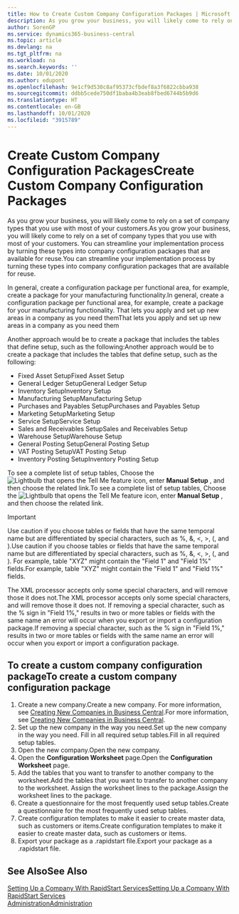 ```yaml
---
title: How to Create Custom Company Configuration Packages | Microsoft Docs
description: As you grow your business, you will likely come to rely on a set of company types that you use with most of your customers. You can streamline your implementation process by turning these types into company configuration packages that are available for reuse.
author: SorenGP
ms.service: dynamics365-business-central
ms.topic: article
ms.devlang: na
ms.tgt_pltfrm: na
ms.workload: na
ms.search.keywords: ''
ms.date: 10/01/2020
ms.author: edupont
ms.openlocfilehash: 9e1cf9d530c8af95373cfbdef8a3f6822cbba938
ms.sourcegitcommit: ddbb5cede750df1baba4b3eab8fbed6744b5b9d6
ms.translationtype: HT
ms.contentlocale: en-GB
ms.lasthandoff: 10/01/2020
ms.locfileid: "3915789"
---
```

# <a name="create-custom-company-configuration-packages"></a><span data-ttu-id="4964f-104">Create Custom Company Configuration Packages</span><span class="sxs-lookup"><span data-stu-id="4964f-104">Create Custom Company Configuration Packages</span></span>
<span data-ttu-id="4964f-105">As you grow your business, you will likely come to rely on a set of company types that you use with most of your customers.</span><span class="sxs-lookup"><span data-stu-id="4964f-105">As you grow your business, you will likely come to rely on a set of company types that you use with most of your customers.</span></span> <span data-ttu-id="4964f-106">You can streamline your implementation process by turning these types into company configuration packages that are available for reuse.</span><span class="sxs-lookup"><span data-stu-id="4964f-106">You can streamline your implementation process by turning these types into company configuration packages that are available for reuse.</span></span>  

<span data-ttu-id="4964f-107">In general, create a configuration package per functional area, for example, create a package for your manufacturing functionality.</span><span class="sxs-lookup"><span data-stu-id="4964f-107">In general, create a configuration package per functional area, for example, create a package for your manufacturing functionality.</span></span> <span data-ttu-id="4964f-108">That lets you apply and set up new areas in a company as you need them</span><span class="sxs-lookup"><span data-stu-id="4964f-108">That lets you apply and set up new areas in a company as you need them</span></span>  

<span data-ttu-id="4964f-109">Another approach would be to create a package that includes the tables that define setup, such as the following:</span><span class="sxs-lookup"><span data-stu-id="4964f-109">Another approach would be to create a package that includes the tables that define setup, such as the following:</span></span>  

-   <span data-ttu-id="4964f-110">Fixed Asset Setup</span><span class="sxs-lookup"><span data-stu-id="4964f-110">Fixed Asset Setup</span></span>  
-   <span data-ttu-id="4964f-111">General Ledger Setup</span><span class="sxs-lookup"><span data-stu-id="4964f-111">General Ledger Setup</span></span>  
-   <span data-ttu-id="4964f-112">Inventory Setup</span><span class="sxs-lookup"><span data-stu-id="4964f-112">Inventory Setup</span></span>  
-   <span data-ttu-id="4964f-113">Manufacturing Setup</span><span class="sxs-lookup"><span data-stu-id="4964f-113">Manufacturing Setup</span></span>  
-   <span data-ttu-id="4964f-114">Purchases and Payables Setup</span><span class="sxs-lookup"><span data-stu-id="4964f-114">Purchases and Payables Setup</span></span>  
-   <span data-ttu-id="4964f-115">Marketing Setup</span><span class="sxs-lookup"><span data-stu-id="4964f-115">Marketing Setup</span></span>  
-   <span data-ttu-id="4964f-116">Service Setup</span><span class="sxs-lookup"><span data-stu-id="4964f-116">Service Setup</span></span>  
-   <span data-ttu-id="4964f-117">Sales and Receivables Setup</span><span class="sxs-lookup"><span data-stu-id="4964f-117">Sales and Receivables Setup</span></span>  
-   <span data-ttu-id="4964f-118">Warehouse Setup</span><span class="sxs-lookup"><span data-stu-id="4964f-118">Warehouse Setup</span></span>  
-   <span data-ttu-id="4964f-119">General Posting Setup</span><span class="sxs-lookup"><span data-stu-id="4964f-119">General Posting Setup</span></span>  
-   <span data-ttu-id="4964f-120">VAT Posting Setup</span><span class="sxs-lookup"><span data-stu-id="4964f-120">VAT Posting Setup</span></span>  
-   <span data-ttu-id="4964f-121">Inventory Posting Setup</span><span class="sxs-lookup"><span data-stu-id="4964f-121">Inventory Posting Setup</span></span>  

<span data-ttu-id="4964f-122">To see a complete list of setup tables, Choose the ![Lightbulb that opens the Tell Me feature](media/ui-search/search_small.png "Tell me what you want to do") icon, enter **Manual Setup** , and then choose the related link.</span><span class="sxs-lookup"><span data-stu-id="4964f-122">To see a complete list of setup tables, Choose the ![Lightbulb that opens the Tell Me feature](media/ui-search/search_small.png "Tell me what you want to do") icon, enter **Manual Setup** , and then choose the related link.</span></span>  

> [!IMPORTANT]
> <span data-ttu-id="4964f-123">Use caution if you choose tables or fields that have the same temporal name but are differentiated by special characters, such as %, &, <, >, (, and ).</span><span class="sxs-lookup"><span data-stu-id="4964f-123">Use caution if you choose tables or fields that have the same temporal name but are differentiated by special characters, such as %, &, <, >, (, and ).</span></span> <span data-ttu-id="4964f-124">For example, table "XYZ" might contain the "Field 1" and "Field 1%" fields.</span><span class="sxs-lookup"><span data-stu-id="4964f-124">For example, table "XYZ" might contain the "Field 1" and "Field 1%" fields.</span></span>
>
> <span data-ttu-id="4964f-125">The XML processor accepts only some special characters, and will remove those it does not.</span><span class="sxs-lookup"><span data-stu-id="4964f-125">The XML processor accepts only some special characters, and will remove those it does not.</span></span> <span data-ttu-id="4964f-126">If removing a special character, such as the % sign in "Field 1%," results in two or more tables or fields with the same name an error will occur when you export or import a configuration package.</span><span class="sxs-lookup"><span data-stu-id="4964f-126">If removing a special character, such as the % sign in "Field 1%," results in two or more tables or fields with the same name an error will occur when you export or import a configuration package.</span></span>

## <a name="to-create-a-custom-company-configuration-package"></a><span data-ttu-id="4964f-127">To create a custom company configuration package</span><span class="sxs-lookup"><span data-stu-id="4964f-127">To create a custom company configuration package</span></span>  
1.  <span data-ttu-id="4964f-128">Create a new company.</span><span class="sxs-lookup"><span data-stu-id="4964f-128">Create a new company.</span></span> <span data-ttu-id="4964f-129">For more information, see [Creating New Companies in Business Central](about-new-company.md).</span><span class="sxs-lookup"><span data-stu-id="4964f-129">For more information, see [Creating New Companies in Business Central](about-new-company.md).</span></span>  
3.  <span data-ttu-id="4964f-130">Set up the new company in the way you need.</span><span class="sxs-lookup"><span data-stu-id="4964f-130">Set up the new company in the way you need.</span></span> <span data-ttu-id="4964f-131">Fill in all required setup tables.</span><span class="sxs-lookup"><span data-stu-id="4964f-131">Fill in all required setup tables.</span></span>  
4.  <span data-ttu-id="4964f-132">Open the new company.</span><span class="sxs-lookup"><span data-stu-id="4964f-132">Open the new company.</span></span>
5. <span data-ttu-id="4964f-133">Open the **Configuration Worksheet** page.</span><span class="sxs-lookup"><span data-stu-id="4964f-133">Open the **Configuration Worksheet** page.</span></span>  
6.  <span data-ttu-id="4964f-134">Add the tables that you want to transfer to another company to the worksheet.</span><span class="sxs-lookup"><span data-stu-id="4964f-134">Add the tables that you want to transfer to another company to the worksheet.</span></span> <span data-ttu-id="4964f-135">Assign the worksheet lines to the package.</span><span class="sxs-lookup"><span data-stu-id="4964f-135">Assign the worksheet lines to the package.</span></span>  
7.  <span data-ttu-id="4964f-136">Create a questionnaire for the most frequently used setup tables.</span><span class="sxs-lookup"><span data-stu-id="4964f-136">Create a questionnaire for the most frequently used setup tables.</span></span>  
8.  <span data-ttu-id="4964f-137">Create configuration templates to make it easier to create master data, such as customers or items.</span><span class="sxs-lookup"><span data-stu-id="4964f-137">Create configuration templates to make it easier to create master data, such as customers or items.</span></span>  
9.  <span data-ttu-id="4964f-138">Export your package as a .rapidstart file.</span><span class="sxs-lookup"><span data-stu-id="4964f-138">Export your package as a .rapidstart file.</span></span>  

## <a name="see-also"></a><span data-ttu-id="4964f-139">See Also</span><span class="sxs-lookup"><span data-stu-id="4964f-139">See Also</span></span>  
[<span data-ttu-id="4964f-140">Setting Up a Company With RapidStart Services</span><span class="sxs-lookup"><span data-stu-id="4964f-140">Setting Up a Company With RapidStart Services</span></span>](admin-set-up-a-company-with-rapidstart.md)  
[<span data-ttu-id="4964f-141">Administration</span><span class="sxs-lookup"><span data-stu-id="4964f-141">Administration</span></span>](admin-setup-and-administration.md)
